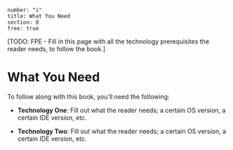 ```metadata
number: "i"
title: What You Need
section: 0
free: true
```

[TODO: FPE - Fill in this page with all the technology prerequisites the reader needs, to follow the book.]

# What You Need

To follow along with this book, you'll need the following:

* **Technology One**: Fill out what the reader needs; a certain OS version, a certain IDE version, etc.

* **Technology Two**: Fill out what the reader needs; a certain OS version, a certain IDE version, etc.
